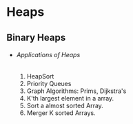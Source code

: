 # Heaps

## Binary Heaps
- ###### Applications of Heaps
  1. HeapSort
  2. Priority Queues
  3. Graph Algorithms: Prims, Dijkstra's
  4. K'th largest element in a array.
  5. Sort a almost sorted Array.
  6. Merger K sorted Arrays.
  
